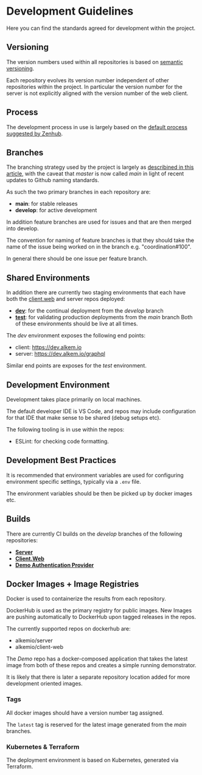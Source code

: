 
# Development Guidelines
Here you can find the standards agreed for development within the project. 

## Versioning
The version numbers used within all repositories is based on [semantic versioning](https://semver.org/). 

Each repository evolves its version number independent of other repositories within the project. In particular the version number for the server is not explicitly aligned with the version number of the web client.

## Process
The development process in use is largely based on the [default process suggested by Zenhub](https://help.zenhub.com/support/solutions/articles/43000010341). 

## Branches
The branching strategy used by the project is largely as [describined in this article](https://nvie.com/posts/a-successful-git-branching-model), with the caveat that _master_ is now called _main_ in light of recent updates to Github naming standards. 

As such the two primary branches in each repository are:
* **main**: for stable releases
* **develop**: for active development

In addition feature branches are used for issues and that are then merged into develop. 

The convention for naming of feature branches is that they should take the name of the issue being worked on in the branch e.g. "coordination#100". 

In general there should be one issue per feature branch.

## Shared Environments
In addition there are currently two staging environments that each have both the [client.web](https://github.com/alkem-io/client.web) and server repos deployed:
- **[dev](https://dev.alkem.io)**: for the continual deployment from the _develop_ branch 
- **[test](https://test.alkem.io)**: for validating production deployments from the _main_ branch 
Both of these environments should be live at all times.

The _dev_ environment exposes the following end points:
* client: https://dev.alkem.io
* server: https://dev.alkem.io/graphql

Similar end points are exposes for the _test_ environment.

## Development Environment 
Development takes place primarily on local machines.

The default developer IDE is VS Code, and repos may include configuration for that IDE that make sense to be shared (debug setups etc).

The following tooling is in use within the repos:
- ESLint: for checking code formatting. 

## Development Best Practices
It is recommended that environment variables are used for configuring environment specific settings, typically via a `.env` file. 

The environment variables should be then be picked up by docker images etc. 

## Builds
There are currently CI builds on the _develop_ branches of the following repositories:
- [**Server**](https://github.com/alkem-io/server)
- [**Client.Web**](https://github.com/alkem-io/client.web)
- [**Demo Authentication Provider**](https://github.com/alkem-io/AuthenticationProvider)


## Docker Images + Image Registries
Docker is used to containerize the results from each repository. 

DockerHub is used as the primary registry for public images. New Images are pushing automatically to DockerHub upon tagged releases in the repos. 

The currently supported repos on dockerhub are:
- alkemio/server
- alkemio/client-web 

The _Demo_ repo has a docker-composed application that takes the latest image from both of these repos and creates a simple running demonstrator. 

It is likely that there is later a separate repository location added for more development oriented images. 

### Tags 
All docker images should have a version number tag assigned. 

The `latest` tag is reserved for the latest image generated from the _main_ branches. 

### Kubernetes & Terraform
The deployment environment is based on Kubernetes, generated via Terraform. 


